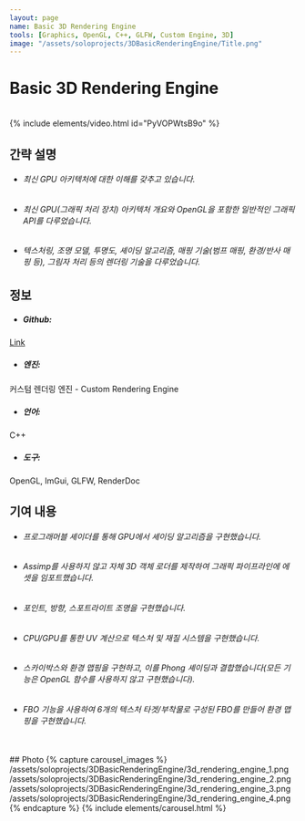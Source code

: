 ```yaml
---
layout: page
name: Basic 3D Rendering Engine
tools: [Graphics, OpenGL, C++, GLFW, Custom Engine, 3D]
image: "/assets/soloprojects/3DBasicRenderingEngine/Title.png"
---
```


# Basic 3D Rendering Engine

<br>
{% include elements/video.html id="PyVOPWtsB9o" %}

## 간략 설명
- ###### 최신 GPU 아키텍처에 대한 이해를 갖추고 있습니다.
- ###### 최신 GPU(그래픽 처리 장치) 아키텍처 개요와 OpenGL을 포함한 일반적인 그래픽 API를 다루었습니다.
- ###### 텍스처링, 조명 모델, 투명도, 셰이딩 알고리즘, 매핑 기술(범프 매핑, 환경/반사 매핑 등), 그림자 처리 등의 렌더링 기술을 다루었습니다.

## 정보
- ##### **Github**: 
[Link](https://github.com/JinhyunChoi-DEV/Digipen_CS300_Assignment)
- ##### **엔진**: 
커스텀 렌더링 엔진 - Custom Rendering Engine
- ##### **언어**: 
C++
- ##### **도구**: 
OpenGL, ImGui, GLFW, RenderDoc


## 기여 내용
 - ###### 프로그래머블 셰이더를 통해 GPU에서 셰이딩 알고리즘을 구현했습니다.
 - ###### Assimp를 사용하지 않고 자체 3D 객체 로더를 제작하여 그래픽 파이프라인에 에셋을 임포트했습니다.
 - ###### 포인트, 방향, 스포트라이트 조명을 구현했습니다.
 - ###### CPU/GPU를 통한 UV 계산으로 텍스처 및 재질 시스템을 구현했습니다.
 - ###### 스카이박스와 환경 맵핑을 구현하고, 이를 Phong 셰이딩과 결합했습니다(모든 기능은 OpenGL 함수를 사용하지 않고 구현했습니다).
 - ###### FBO 기능을 사용하여 6개의 텍스처 타겟/부착물로 구성된 FBO를 만들어 환경 맵핑을 구현했습니다.


<br>
## Photo
{% capture carousel_images %}
/assets/soloprojects/3DBasicRenderingEngine/3d_rendering_engine_1.png
/assets/soloprojects/3DBasicRenderingEngine/3d_rendering_engine_2.png
/assets/soloprojects/3DBasicRenderingEngine/3d_rendering_engine_3.png
/assets/soloprojects/3DBasicRenderingEngine/3d_rendering_engine_4.png
{% endcapture %}
{% include elements/carousel.html %}